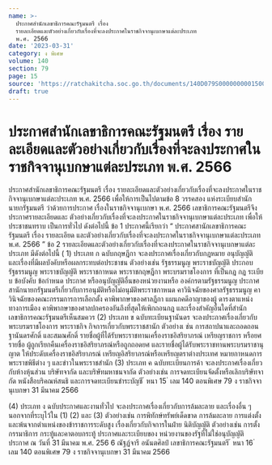 ```yaml
---
name: >-
  ประกาศสำนักเลขาธิการคณะรัฐมนตรี เรื่อง
  รายละเอียดและตัวอย่างเกี่ยวกับเรื่องที่จะลงประกาศในราชกิจจานุเบกษาแต่ละประเภท
  พ.ศ. 2566
date: '2023-03-31'
category: ง พิเศษ
volume: 140
section: 79
page: 15
source: 'https://ratchakitcha.soc.go.th/documents/140D079S0000000001500.pdf'
draft: true
---
```


# ประกาศสำนักเลขาธิการคณะรัฐมนตรี เรื่อง รายละเอียดและตัวอย่างเกี่ยวกับเรื่องที่จะลงประกาศในราชกิจจานุเบกษาแต่ละประเภท พ.ศ. 2566

ประกาศสำนักเลขาธิการคณะรัฐมนตรี เรื่อง รายละเอียดและตัวอย่างเกี่ยวกับเรื่องที่จะลงประกาศในราชกิจจานุเบกษาแต่ละประเภท พ.ศ. 2566 เพื่อให้การเป็นไปตามข้อ 8 วรรคสอง แห่งระเบียบสำนักนายกรัฐมนตรี ว่าด้วยการประกาศ เรื่องในราชกิจจานุเบกษา พ.ศ. 2566 เลขาธิการคณะรัฐมนตรีจึงประกาศรายละเอียดและ ตัวอย่างเกี่ยวกับเรื่องที่จะลงประกาศในราชกิจจานุเบกษาแต่ละประเภท เพื่อให้ประชาชนทราบ เป็นการทั่วไป ดังต่อไปนี้ ข้อ 1 ประกาศนี้เรียกว่า “ ประกาศสานักเลขาธิการคณะรัฐมนตรี เรื่อง รายละเอียด และตัวอย่างเกี่ยวกับเรื่องที่จะลงประกาศในราชกิจจานุเบกษาแต่ละประเภท พ.ศ. 2566 ” ข้อ 2 รายละเอียดและตัวอย่างเกี่ยวกับเรื่องที่จะลงประกาศในราชกิจจานุเบกษาแต่ละประเภท มีดังต่อไปนี้ ( 1) ประเภท ก ฉบับกฤษฎีกา จะลงประกาศเรื่องเกี่ยวกับกฎหมาย อนุบัญญัติ และเรื่องที่มีผลบังคับหรือผลกระทบต่อประชาชน ตัวอย่างเช่น รัฐธรรมนูญ พระราชบัญญัติ ประกอบรัฐธรรมนูญ พระราชบัญญัติ พระราชกาหนด พระราชกฤษฎีกา พระบรมราชโองการ ที่เป็นกฎ กฎ ระเบีย บ ข้อบังคับ ข้อกำหนด ประกาศ หรืออนุบัญญัติอื่นของหน่วยงานหรือ องค์กรตามรัฐธรรมนูญ ประกาศสานักนายกรัฐมนตรีเกี่ยวกับการอนุมัติหรือไม่อนุมัติพระราชกาหนด คาวินิจฉัยของศาลรัฐธรรมนูญ คาวินิจฉัยของคณะกรรมการการเลือกตั้ง คาพิพากษาของศาลฎีกา แผนกคดีอาญาของผู้ ดารงตาแหน่งทางการเมือง คาพิพากษาของศาลปกครองอันถึงที่สุดให้เพิกถอนกฎ และเรื่องสำคัญอื่นใดที่สำนักเลขาธิการคณะรัฐมนตรีเห็นสมควร (2) ประเภท ข ฉบับทะเบียนฐานันดร จะลงประกาศเรื่องเกี่ยวกับพระบรมราชโองการ พระราชกิจ กิจการเกี่ยวกับพระราชสานัก ตัวอย่างเ ช่น การสถาปนาและถอดถอนฐานันดรศักดิ์ และสมณศักดิ์ รายชื่อผู้ที่ได้รับพระราชทานเครื่องราชอิสริยาภรณ์ เหรียญราชการ หรือยศ รายชื่อ ผู้ถูกเรียกคืนเครื่องราชอิสริยาภรณ์หรือถูกถอดยศ และรายชื่อผู้ได้รับพระราชทานพระบรมราชานุญาต ให้ประดับเครื่องราชอิสริยาภรณ์ เหรียญอิสริยาภรณ์หรือเหรียญตราต่างประเทศ หมายกาหนดการ พระราชพิธีต่าง ๆ และข่าวในพระราชสำนัก (3) ประเภท ค ฉบับทะเบียนการค้า จะลงประกาศเรื่องเกี่ยวกับห้างหุ้นส่วน บริษัทจากัด และบริษัทมหาชนจากัด ตัวอย่างเช่น การจดทะเบียนจัดตั้งหรือเลิกบริษัทจากัด หนังสือบริคณห์สนธิ และการจดทะเบียนชำระบัญชี ้ หนา 15 ่ เลม 140 ตอนพิเศษ 79 ง ราชกิจจานุเบกษา 31 มีนาคม 2566

(4) ประเภท ง ฉบับประกาศและงานทั่วไป จะลงประกาศเรื่องเกี่ยวกับการล้มละลาย และเรื่องอื่น ๆ นอกจากที่ระบุไว้ใน (1) (2) และ (3) ตัวอย่างเช่น การพิทักษ์ทรัพย์เด็ดขาด การล้มละลาย การแต่งตั้งและพ้นจากตำแหน่งของข้าราชการระดับสูง เรื่องเกี่ยวกับกิจการในฝ่าย นิติบัญญัติ ตัวอย่างเช่น การตั้งกรรมาธิการ กระทู้และคาตอบกระทู้ ประกาศและระเบียบของ หน่วยงานของรัฐที่ไม่ใช่อนุบัญญัติ ประกาศ ณ วันที่ 31 มีนาคม พ.ศ. 256 6 ณัฐฏ์จารี อนันตศิลป์ เลขาธิการคณะรัฐมนตรี ้ หนา 16 ่ เลม 140 ตอนพิเศษ 79 ง ราชกิจจานุเบกษา 31 มีนาคม 2566
